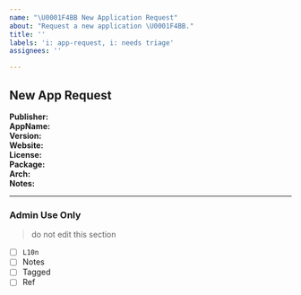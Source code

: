 ```yaml
---
name: "\U0001F4BB New Application Request"
about: "Request a new application \U0001F4BB."
title: ''
labels: 'i: app-request, i: needs triage'
assignees: ''

---
```


<!-- Set title to: [App, New] Publisher.ApplicationName -->

## New App Request
**Publisher:**  <!-- Replace with publisher -->   
**AppName:**  <!-- Replace with application name -->  
**Version:**  <!-- Replace with latest version -->  
**Website:**  <!-- Replace with app homepage -->  
**License:**  <!-- Replace with license type (if known, else 'n/a') -->  
**Package:**  <!-- Replace with 'MSI' or 'EXE' (if known, else 'n/a') -->  
**Arch:**  <!-- Replace with 'x64' or 'x86' or 'x86_64' (if known, else 'n/a') -->  
**Notes:**  <!-- Add any notes -->  

-------------
<!-- This section is for Admin Use Only -->
<!-- Please do not make changes below -->
### Admin Use Only
> do not edit this section
- [ ] `L10n`
- [ ] Notes
- [ ] Tagged
- [ ] Ref

